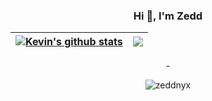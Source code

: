 <h3 align="center">Hi 👋, I'm Zedd </h3>
<!-- <h3 align="center">A passionate frontend developer from Indonesian</h3>
-->
<!--
![JavaScript](https://img.shields.io/badge/javascript-%23323330.svg?style=for-the-badge&logo=javascript&logoColor=%23F7DF1E) 
![TypeScript](https://img.shields.io/badge/typescript-%23007ACC.svg?style=for-the-badge&logo=typescript&logoColor=white) 
![Next JS](https://img.shields.io/badge/Next-black?style=for-the-badge&logo=next.js&logoColor=white) 
![React](https://img.shields.io/badge/react-%2320232a.svg?style=for-the-badge&logo=react&logoColor=%2361DAFB) 
![TailwindCSS](https://img.shields.io/badge/tailwindcss-%2338B2AC.svg?style=for-the-badge&logo=tailwind-css&logoColor=white) 
![NPM](https://img.shields.io/badge/NPM-%23000000.svg?style=for-the-badge&logo=npm&logoColor=white)
-->

<a href="https://github.com/Zeddnyx/github-readme-stats"><img align="center" src="https://github-readme-stats.vercel.app/api?username=Zeddnyx&theme=github_dark&hide=contribs,issues&show_icons=true&hide_border=true" alt="Kevin's github stats" /></a> | <a href="https://github.com/Zeddnyx/github-readme-stats"><img align="center" src="https://github-readme-stats.vercel.app/api/top-langs/?username=Zeddnyx&theme=github_dark&layout=compact&hide_border=true" /></a> |
| ------------- | ------------- |



<div align="center">-</div>
<p align="center"> <img src="https://komarev.com/ghpvc/?username=zeddnyx&label=Profile%20views&color=0e75b6&style=flat" alt="zeddnyx" /> </p>

